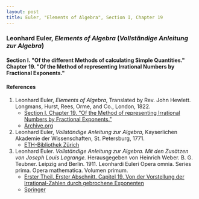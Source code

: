 ```yaml
---
layout: post
title: Euler, "Elements of Algebra", Section I, Chapter 19
---
```


### Leonhard Euler, *Elements of Algebra* (*Vollständige Anleitung zur Algebra*)

#### Section I. "Of the different Methods of calculating Simple Quantities." Chapter 19. "Of the Method of representing Irrational Numbers by Fractional Exponents."



#### References

1. Leonhard Euler, *Elements of Algebra*, Translated by Rev. John Hewlett. Longmans, Hurst, Rees, Orme, and Co., London, 1822.
    - [Section I. Chapter 19. "Of the Method of representing Irrational Numbers by Fractional Exponents."](/assets/euler/en/I-19.pdf)
    - [Archive.org](https://archive.org/details/elementsofalgebr00euleuoft/)
3. Leonhard Euler, *Vollständige Anleitung zur Algebra*, Kayserlichen Akademie der Wissenschaften, St. Petersburg, 1771.
    - [ETH-Bibliothek Zürich](https://doi.org/10.3931/e-rara-9093)
2. Leonhard Euler. *Vollständige Anleitung zur Algebra. Mit den Zusätzen von Joseph Louis Lagrange.* Herausgegeben von Heinrich Weber. B. G. Teubner. Leipzig and Berlin. 1911. Leonhardi Euleri Opera omnia. Series prima. Opera mathematica. Volumen primum.
    - [Erster Theil. Erster Abschnitt. Capitel 19. Von der Vorstellung der Irrational-Zahlen durch gebrochene Exponenten](/assets/euler/de/I-I-19.pdf)
    - [Springer](https://link.springer.com/book/9783764314002)